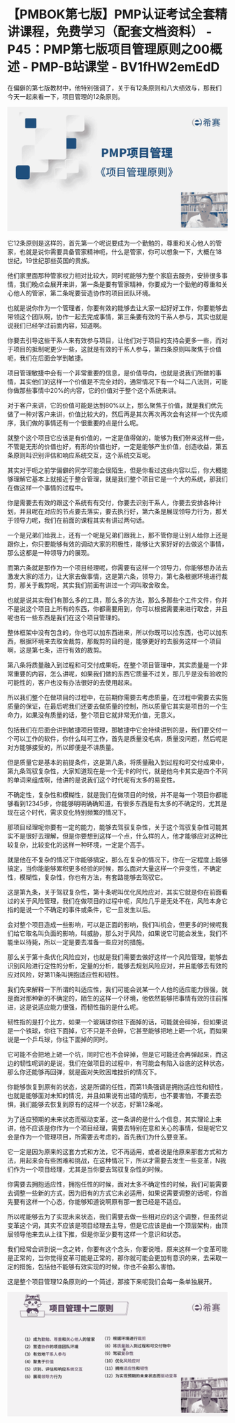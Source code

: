 # 【PMBOK第七版】PMP认证考试全套精讲课程，免费学习（配套文档资料） - P45：PMP第七版项目管理原则之00概述 - PMP-B站课堂 - BV1fHW2emEdD

在偏僻的第七版教材中，他特别强调了，关于有12条原则和八大绩效与，那我们今天一起来看一下，项目管理的12条原则。



![](img/e988a4715195d973210ecf412a7c9528_1.png)

它12条原则是这样的，首先第一个呢说要成为一个勤勉的，尊重和关心他人的管家，也就是说你需要具备管家精神呃，什么是管家，你可以想象一下，大概在18世纪，19世纪那些英国的贵族。

他们家里面那种管家权力相对比较大，同时呢能够为整个家庭去服务，安排很多事情，我们晚点会展开来讲，第一条是要有管家精神，你要成为一个勤勉的尊重和关心他人的管家，第二条呢要营造协作的项目团队环境。

也就是说你作为一个管理者，你要有效的能够去让大家一起好好工作，你要能够去带领这个团队啊，协作一起去完成事情，第三条要有效的干系人参与，其实也就是说我们已经学过前面内容，知道啊。

你要去引导这些干系人来有效参与项目，让他们对于项目的支持会更多一些，而对于项目的抵制呢更少一些，这就是有效的干系人参与，第四条原则叫聚焦于价值呃，我们在后面会学到敏捷。

项目管理敏捷中会有一个非常重要的信息，是价值导向，也就是说我们所做的事情，其实他们的这样一个价值是不完全对的，通常情况下有一个叫二八法则，可能你做那些事情中20%的内容，它的价值对于整个这个系统来讲。

对于客户来讲，它的价值可能是达到80%以上，那么聚焦于价值，就是我们优先做了一种对客户来讲，价值比较大的，然后再是其次再次再次会有这样一个优先顺序，我们做的事情还有一个很重要的点是什么呢。

就整个这个项目它应该是有价值的，一定是值得做的，能够为我们带来这样一些，不管是无形的价值也好，有形的价值也好，一定是能够产生价值，创造收益，第五条原则叫识别评估和响应系统交互，这个系统交互呢。

其实对于呃之前学偏僻的同学可能会很陌生，但是你看过这些内容以后，你大概能够理解它基本上就接近于整合管理，就是我们整个项目它是一个大的系统，那我们在做这样一个事情的过程中。

你是需要去有效的跟这个系统有有交付，你要去识别干系人，你要去安排各种计划，并且呢在对应的节点要去落实，要去执行好，第六条是展现领导力行为，那关于领导力呢，我们在前面的课程其实有讲过两句话。

一个是兄弟们给我上，还有一个呢是兄弟们跟我上，那不管你是让别人给你上还是跟你上，你只要能够有效的调动大家的积极性，能够让大家好好的去做这个事情，那么这都是一种领导力的展现。

而第六条就是那作为一个项目经理呢，你需要有这样一个领导力，你能够想办法去激发大家的活力，让大家去做事情，这是第六条，领导力，第七条根据环境进行裁剪，那关于裁剪呢，其实我们前面有讲过一个词叫取舍取舍。

也就是说其实我们有那么多的工具，那么多的方法，那么多那些个工件文件，你并不是说这个项目上所有的东西，你都需要用到，你可以根据需要来进行取舍，并且呢也有一些东西是我们在这个项目管理的。

整体框架中没有包含的，你也可以加东西进来，所以你既可以捡东西，也可以加东西，根据环境来去取舍裁剪，那裁剪的目的是，能够更好的去服务这样一个项目啊，这是第七条，进行有效的裁剪。

第八条将质量融入到过程和可交付成果呃，在整个项目管理中，其实质量是一个非常重要的内容，怎么讲呢，如果我们做的东西它质量不过关，那几乎是没有验收的可能性的，客户也没有办法很好的去使用起来。

所以我们整个在做项目的过程中，在前期你需要去考虑质量，在过程中需要去实施质量的保证，在最后呢我们还要去做质量的控制，所以质量它其实是项目的一个生命力，如果没有质量的话，整个项目它就非常无价值，无意义。

包括我们在后面会讲到敏捷项目管理，那敏捷中它会持续讲到的是，我们要交付一个可以工作的软件，你什么叫可工作，首先是质量没毛病，质量没问题，然后呢是对方能够接受的，所以即便是不讲质量。

但是质量它是基本的前提条件，这是第八条，将质量融入到过程和可交付成果中，第九条驾驭复杂性，大家知道现在是一个无卡的时代，就是他乌卡其实是四个不同的单词来组成啊，他讲的是说我们这个时代呢有太多的易变性。

不确定性，复杂性和模糊性，就是我们在做项目的时候，并不是每一个项目你都能够看到12345步，你能够明明确确知道，有很多东西是有太多的不确定的，尤其是现在这个时代，需求变化特别频繁的情况下。

那项目经理呢你要有一定的能力，能够去驾驭复杂性，关于这个驾驭复杂性可能其实不是很好去理解，但是你要想到这样一个点，什么样的人，他才能够应对这种比较复杂，比较变化的这样一种环境，一定是个高手。

就是他在不复杂的情况下你能够搞定，那么在复杂的情况下，你在一定程度上能够搞定，当你能能够累积更多经验的时候，那么面对大量这样一个异变性，不确定性，模糊性，复杂性，你也有方法，有套路能够去驾驭它。

这是第九条，关于驾驭复杂性，第十条呢叫优化风险应对，其实它就是你在前面看过的关于风险管理，我们在做项目的过程中呢，风险几乎是无处不在，风险本身它指的是说一个不确定的事件或条件，它一旦发生以后。

会对整个项目造成一些影响，可以是正面的影响，我们叫机会，但更多的时候呢我们给它取名叫负面的影响，叫威胁，那么对于风险，如果说它可能会发生，我们不能坐以待毙，所以一定是要去准备一些应对的措施。

那么关于第十条优化风险应对，也就是我们需要去做好这样一个风险管理，能够去识别风险进行定性的分析，定量的分析，能够去规划风险应对，并且能够去有效的应对风险，好第11条叫拥抱适应性和韧性。

我们先来解释一下所谓的叫适应性，我们可能会说某一个人他的适应能力很强，就是面对那种新的不确定的，陌生的这样一个环境，他依然能够把事情有效的往前推进，这是说适应能力很强，而韧性指的是什么呢。

韧性指的是打个比方，如果一个玻璃球你往下面掉的话，可能就会碎掉，但如果说是一个铁球，你往下面掉，它不只是不会碎，它甚至能够把地上砸一个坑，而如果说是一个乒乓球，你往下面掉的同时。

它可能不会把地上砸一个坑，同时它也不会碎掉，但是它可能还会再弹起来，而这边的韧性呢讲的是说，我们在做项目的过程中，有可能会有陷入谷底的这种状态，那么你还能够再回弹，就是面对失败困难挫折的情况下。

你能够恢复到原有的状态，这是所谓的任性，而第11条强调是拥抱适应性和韧性，也就是能够面对未知的情况，并且如果说有出错的情形，也不要害怕，不要去恐惧，我们能够去恢复到原有的这样一个状态，好第12条呢。

为了适应预期的未来状态而驱动变革，这一条讲的是什么个信息，其实理论上来讲，他不应该是你作为一个项目经理，需要去特别在意和关心的事情，但是呢它又会是作为一个管理项目，所需要去考虑的，首先我们为什么要变革。

它一定是因为原来的这套方式和方法，它不再适用，或者说是他原来那套方式和方法，用起来会有些困难和挑战，在这种情况下，所以才需要去发生一些变革，N我们作为一个项目经理，尤其是当你要去驾驭复杂性的时候。

你需要去拥抱适应性，拥抱任性的时候，面对太多不确定性的时候，我们可能需要去调整一些新的方式，因为旧有的方式它未必适用，如果说需要调整的话呢，你首先要有这样一个心态，你能够知道说啊原有那一套已经是不适应。

所以呢能够去为了实现未来状态，我们需要去做一些相对应的这个调整，但虽然说变革这个词，其实不应该是项目经理去主导，但是它应该是由一个顶层架构，由顶层领导他来去从上往下推，但是你至少要有这样一个意识和状态。

我们经常会讲到说一念之转，你要有这个念头，你要说哦，原来这样一个变革可能是正常的，当你觉得变革可能是正常的，那你就可能会更加有意识的来，去采取一定的措施，包括他不能够有效实现的时候，你也不会那么害怕。

这是整个项目管理12条原则的一个简述，那接下来呢我们会每一条单独展开。

![](img/e988a4715195d973210ecf412a7c9528_3.png)